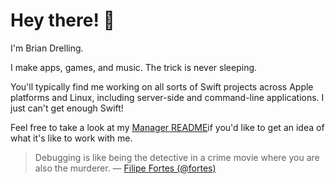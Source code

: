 # Hey there! 👋

I'm Brian Drelling.

I make apps, games, and music. The trick is never sleeping.

You'll typically find me working on all sorts of Swift projects across Apple platforms and Linux, including server-side and command-line applications. I just can't get enough Swift!

Feel free to take a look at my [Manager README](https://github.com/bdrelling/manager_readme)if you'd like to get an idea of what it's like to work with me.

> Debugging is like being the detective in a crime movie where you are also the murderer.
> &mdash; [Filipe Fortes (@fortes)](https://twitter.com/fortes/status/399339918213652480)
